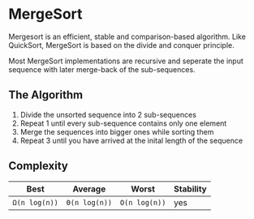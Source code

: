 # MergeSort
Mergesort is an efficient, stable and comparison-based algorithm.
Like QuickSort, MergeSort is based on the divide and conquer principle.

Most MergeSort implementations are recursive and seperate the input
sequence with later merge-back of the sub-sequences.

## The Algorithm
1. Divide the unsorted sequence into 2 sub-sequences
2. Repeat 1 until every sub-sequence contains only one element
3. Merge the sequences into bigger ones while sorting them
4. Repeat 3 until you have arrived at the inital length of the sequence

## Complexity
| Best | Average | Worst | Stability |
|----|----|----|----|
| `Ω(n log(n))` | `Θ(n log(n))` | `O(n log(n))` | yes |
